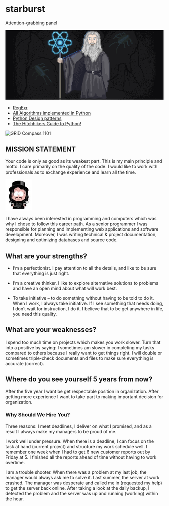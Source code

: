 # starburst
Attention-grabbing panel

![me](me.png)


* [RegExr](//regexr.com)
* [All Algorithms implemented in Python](//github.com/TheAlgorithms/Python/blob/master/DIRECTORY.md)
* [Python Design patterns](//github.com/faif/python-patterns)
* [The Hitchhikers Guide to Python!](//docs.python-guide.org)


![GRiD Compass 1101](https://user-images.githubusercontent.com/1506433/125909736-ed71c9d7-0fe3-463b-af5a-2c9a86102ba8.png)

##  MISSION STATEMENT
Your code is only as good as its weakest part. This is my main principle and motto. I care primarily on the quality of the code. I would like to work with professionals as to exchange experience and learn all the time.

![me](me.jpg)

I have always been interested in programming and computers which was why I chose to follow this career path. As a senior programmer I was responsible for planning and implementing web applications and software development. Moreover, I was writing technical & project documentation, designing and optimizing databases and source code.

## What are your strengths?

* I’m a perfectionist. I pay attention to all the details, and like to be sure that everything is just right.

* I’m a creative thinker. I like to explore alternative solutions to problems and have an open mind about what will work best.

* To take initiative – to do something without having to be told to do it. When I work, I always take initiative. If I see something that needs doing, I don’t wait for instruction, I do it. I believe that to be get anywhere in life, you need this quality.

## What are your weaknesses?

I spend too much time on projects which makes you work slower. Turn that into a positive by saying: I sometimes am slower in completing my tasks compared to others because I really want to get things right. I will double or sometimes triple-check documents and files to make sure everything is accurate (correct).

## Where do you see yourself 5 years from now?

After the five year I want be get respectable position in organization. After getting more experience I want to take part to making important decision for organization.

###  Why Should We Hire You?

Three reasons: I meet deadlines, I deliver on what I promised, and as a result I always make my managers to be proud of me.

I work well under pressure. When there is a deadline, I can focus on the task at hand (current project) and structure my work schedule well. I remember one week when I had to get 6 new customer reports out by Friday at 5. I finished all the reports ahead of time without having to work overtime.

I am a trouble shooter. When there was a problem at my last job, the manager would always ask me to solve it. Last summer, the server at work crashed. The manager was desperate and called me in (requested my help) to get the server back online. After taking a look at the daily backup, I detected the problem and the server was up and running (working) within the hour.
